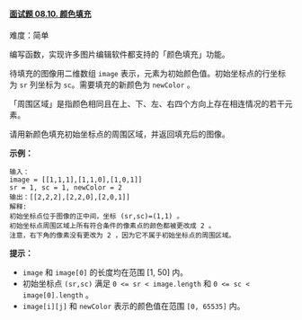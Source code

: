 ﻿#### [面试题 08.10. 颜色填充](https://leetcode.cn/problems/color-fill-lcci/)

难度：简单

编写函数，实现许多图片编辑软件都支持的「颜色填充」功能。

待填充的图像用二维数组 `image` 表示，元素为初始颜色值。初始坐标点的行坐标为 `sr` 列坐标为 `sc`。需要填充的新颜色为 `newColor` 。

「周围区域」是指颜色相同且在上、下、左、右四个方向上存在相连情况的若干元素。

请用新颜色填充初始坐标点的周围区域，并返回填充后的图像。

**示例：**

```
输入：
image = [[1,1,1],[1,1,0],[1,0,1]] 
sr = 1, sc = 1, newColor = 2
输出：[[2,2,2],[2,2,0],[2,0,1]]
解释: 
初始坐标点位于图像的正中间，坐标 (sr,sc)=(1,1) 。
初始坐标点周围区域上所有符合条件的像素点的颜色都被更改成 2 。
注意，右下角的像素没有更改为 2 ，因为它不属于初始坐标点的周围区域。
```

**提示：**

-   `image` 和 `image[0]` 的长度均在范围 [1, 50] 内。
-   初始坐标点 `(sr,sc)` 满足 `0 <= sr < image.length` 和 `0 <= sc < image[0].length` 。
-   `image[i][j]` 和 `newColor` 表示的颜色值在范围 `[0, 65535]` 内。
